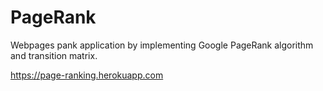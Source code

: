 # PageRank
Webpages pank application by implementing Google PageRank algorithm and transition matrix.

https://page-ranking.herokuapp.com
